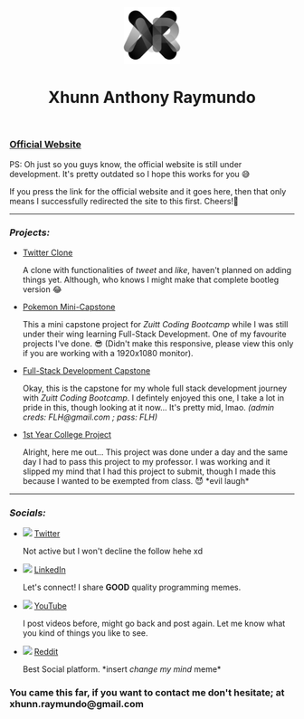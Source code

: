 <header>
  <img height="100px" src="./public/XAR.png"/> 
  <h1><b>Xhunn Anthony Raymundo</b></h2>
</header>

<h3><a href="https://xhunn.dev">Official Website</a></h2>
<p>PS: Oh just so you guys know, the official website is still under development. It's pretty outdated so I hope this works for you 😅</p>
<p>If you press the link for the official website and it goes here, then that only means I successfully redirected the site to this first. Cheers!🥂</p>
<hr/>

<h3><i>Projects:</i></h3>
<ul>
  <li>
    <a href="https://twitter.xhunn.dev">Twitter Clone</a>
    <p>A clone with functionalities of <i>tweet</i> and <i>like</i>, haven't planned on adding things yet. Although, who knows I might make that complete bootleg version 😂 </p>
  </li>
  <li>
    <a href="https://pokemon.xhunn.dev">Pokemon Mini-Capstone</a>
    <p>This a mini capstone project for <i>Zuitt Coding Bootcamp</i> while I was still under their wing learning Full-Stack Development. One of my favourite projects I've done. 😎 (Didn't make this responsive, please view this only if you are working with a 1920x1080 monitor). </p>
  </li>
  <li>
    <a href="https://fullstack-capstone.xhunn.dev">Full-Stack Development Capstone</a>
    <p>Okay, this is the capstone for my whole full stack development journey with <i>Zuitt Coding Bootcamp</i>. I defintely enjoyed this one, I take a lot in pride in this, though looking at it now... It's pretty mid, lmao. <i>(admin creds: FLH@gmail.com ; pass: FLH)</i></p>
  </li>
  <li>
    <a href="https://fullstack-capstone.xhunn.dev">1st Year College Project</a>
    <p>Alright, here me out... This project was done under a day and the same day I had to pass this project to my professor. I was working and it slipped my mind that I had this project to submit, though I made this because I wanted to be exempted from class. 😈 *evil laugh*</p>
  </li>
</ul>
<hr/>
<h3><i>Socials:</i></h3>
<ul>
  <li>
    <img src="https://img.icons8.com/color/344/twitter--v2.png" height="15px">
    <a href="https://twitter.com/xhunnr">Twitter</a>
    <p>Not active but I won't decline the follow hehe xd</p>
  </li>
  <li>
    <img src="https://img.icons8.com/color/344/linkedin-circled--v3.png" height="15px">
    <a href="https://www.linkedin.com/in/xhunn/">LinkedIn</a>
    <p>Let's connect! I share <b>GOOD</b> quality programming memes.</p>
  </li>
  <li>
    <img src="https://img.icons8.com/color/344/youtube-play.png" height="15px">
    <a href="https://www.youtube.com/channel/UCU4QbPZ4vZ1h4pd9kutdffA">YouTube</a>
    <p>I post videos before, might go back and post again. Let me know what you kind of things you like to see.</p>
  </li>
  <li>
    <img src="https://img.icons8.com/doodle/344/reddit--v4.png" height="15px">
    <a href="https://www.reddit.com/user/XhunnAnthony">Reddit</a>
    <p>Best Social platform. *insert <i>change my mind</i> meme*</p>
  </li>
</ul>

<h3>You came this far, if you want to contact me don't hesitate; at xhunn.raymundo@gmail.com</h3>
